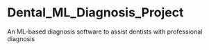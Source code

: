 # Dental_ML_Diagnosis_Project
An ML-based diagnosis software to assist dentists with professional diagnosis
